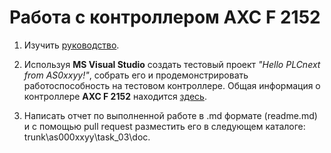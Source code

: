 # Работа с контроллером **AXC F 2152** #

1.  Изучить [руководство](https://github.com/savushkin-r-d/PLCnext-howto/tree/master/HowTo%20build%20program%20Hello%20PLCnext).

2.  Используя **MS Visual Studio** создать тестовый проект *"Hello PLCnext from AS0xxyy!"*, собрать его и продемонстрировать работоспособность на тестовом контроллере. Общая информация о контроллере **AXC F 2152** находится [здесь](https://www.plcnext.help/te/About/Home.htm).

3.  Написать отчет по выполненной работе в .md формате (readme.md) и с помощью pull request разместить его в следующем каталоге: trunk\as000xxyy\task_03\doc.
